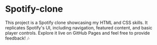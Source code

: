 # Spotify-clone
This project is a Spotify clone showcasing my HTML and CSS skills. It replicates Spotify's UI, including navigation, featured content, and basic player controls. Explore it live on GitHub Pages and feel free to provide feedback! 🎶
